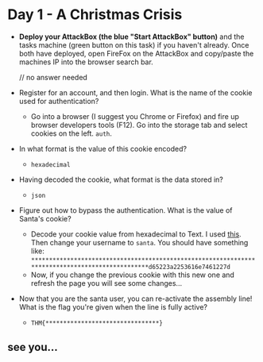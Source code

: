 # Day 1 - A Christmas Crisis

- **Deploy your AttackBox (the blue "Start AttackBox" button)** and the tasks machine (green button on this task) if you haven't already. Once both have deployed, open FireFox on the AttackBox and copy/paste the machines IP into the browser search bar.

	// no answer needed

- Register for an account, and then login.
What is the name of the cookie used for authentication?

	- Go into a browser (I suggest you Chrome or Firefox) and fire up browser developers tools (F12). Go into the storage tab and select cookies on the left. `auth`.

- In what format is the value of this cookie encoded?

	- `hexadecimal`

- Having decoded the cookie, what format is the data stored in?

	- `json`

- Figure out how to bypass the authentication.
What is the value of Santa's cookie?

	- Decode your cookie value from hexadecimal to Text. I used [this](https://cryptii.com/pipes/hex-decoder). Then change your username to `santa`. You should have something like: `************************************************************************************************d65223a2253616e7461227d`
	- Now, if you change the previous cookie with this new one and refresh the page you will see some changes...

- Now that you are the santa user, you can re-activate the assembly line!
What is the flag you're given when the line is fully active?

	- `THM{********************************}`

## see you...
